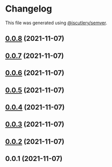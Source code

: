 # Changelog

This file was generated using [@jscutlery/semver](https://github.com/jscutlery/semver).

## [0.0.8](https://github.com/onedaycat/jaco/compare/http-0.0.7...http-0.0.8) (2021-11-07)



## [0.0.7](https://github.com/onedaycat/jaco/compare/http-0.0.6...http-0.0.7) (2021-11-07)



## [0.0.6](https://github.com/onedaycat/jaco/compare/http-0.0.5...http-0.0.6) (2021-11-07)



## [0.0.5](https://github.com/onedaycat/jaco/compare/http-0.0.4...http-0.0.5) (2021-11-07)



## [0.0.4](https://github.com/onedaycat/jaco/compare/http-0.0.3...http-0.0.4) (2021-11-07)



## [0.0.3](https://github.com/onedaycat/jaco/compare/http-0.0.2...http-0.0.3) (2021-11-07)



## [0.0.2](https://github.com/onedaycat/jaco/compare/http-0.0.1...http-0.0.2) (2021-11-07)



## 0.0.1 (2021-11-07)

